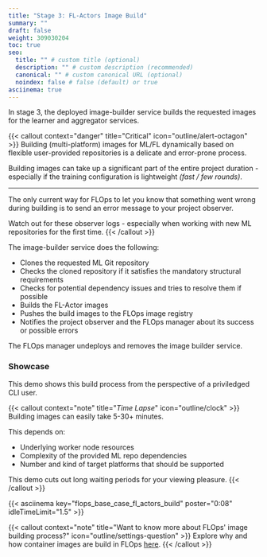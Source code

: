 ```yaml
---
title: "Stage 3: FL-Actors Image Build"
summary: ""
draft: false
weight: 309030204
toc: true
seo:
  title: "" # custom title (optional)
  description: "" # custom description (recommended)
  canonical: "" # custom canonical URL (optional)
  noindex: false # false (default) or true
asciinema: true
---
```


In stage 3, the deployed image-builder service builds the requested images for the learner and aggregator services.

{{< callout context="danger" title="Critical" icon="outline/alert-octagon" >}}
  Building (multi-platform) images for ML/FL dynamically based on flexible user-provided repositories is a delicate and error-prone process.

  Building images can take up a significant part of the entire project duration - especially if the training configuration is lightweight *(fast / few rounds)*.

  ---

  The only current way for FLOps to let you know that something went wrong during building is to send an error message to your project observer.

  Watch out for these observer logs - especially when working with new ML repositories for the first time. 
{{< /callout >}}

The image-builder service does the following:
- Clones the requested ML Git repository
- Checks the cloned repository if it satisfies the mandatory structural requirements 
- Checks for potential dependency issues and tries to resolve them if possible
- Builds the FL-Actor images
- Pushes the build images to the FLOps image registry
- Notifies the project observer and the FLOps manager about its success or possible errors

The FLOps manager undeploys and removes the image builder service.

### Showcase

This demo shows this build process from the perspective of a priviledged CLI user.

{{< callout context="note" title="*Time Lapse*" icon="outline/clock" >}}
  Building images can easily take 5-30+ minutes.

  This depends on:
  - Underlying worker node resources
  - Complexity of the provided ML repo dependencies
  - Number and kind of target platforms that should be supported

  This demo cuts out long waiting periods for your viewing pleasure. 
{{< /callout >}}


{{< asciinema key="flops_base_case_fl_actors_build" poster="0:08" idleTimeLimit="1.5" >}}

{{< callout context="note" title="Want to know more about FLOps' image building process?" icon="outline/settings-question" >}}
  Explore why and how container images are build in FLOps [here](/docs/manuals/flops-addon/internals/image-building-process).
{{< /callout >}}
